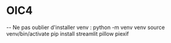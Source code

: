 # OIC4

-- Ne pas oublier d'installer venv : 
python -m venv venv
source venv/bin/activate
pip install streamlit pillow piexif

